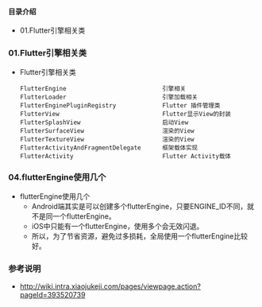 #### 目录介绍
- 01.Flutter引擎相关类



### 01.Flutter引擎相关类
- Flutter引擎相关类
    ```
    FlutterEngine                           引擎相关
    FlutterLoader                           引擎加载相关
    FlutterEnginePluginRegistry             Flutter 插件管理类
    FlutterView                             Flutter显示View的封装
    FlutterSplashView                       启动View
    FlutterSurfaceView                      渲染的View
    FlutterTextureView                      渲染的View
    FlutterActivityAndFragmentDelegate      框架载体实现
    FlutterActivity                         Flutter Activity载体
    ```



### 04.flutterEngine使用几个
- flutterEngine使用几个
    - Android端其实是可以创建多个flutterEngine，只要ENGINE_ID不同，就不是同一个flutterEngine。
    - iOS中只能有一个flutterEngine，使用多个会无效闪退。
    - 所以，为了节省资源，避免过多损耗，全局使用一个flutterEngine比较好。






### 参考说明
- http://wiki.intra.xiaojukeji.com/pages/viewpage.action?pageId=393520739






